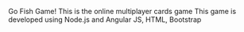 Go Fish Game! This is the online multiplayer cards game This game is developed using Node.js and Angular JS, HTML, Bootstrap
